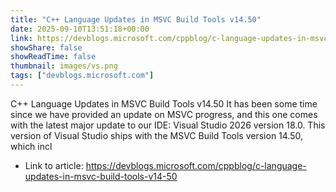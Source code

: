```yaml
---
title: "C++ Language Updates in MSVC Build Tools v14.50"
date: 2025-09-10T13:51:18+00:00
link: https://devblogs.microsoft.com/cppblog/c-language-updates-in-msvc-build-tools-v14-50
showShare: false
showReadTime: false
thumbnail: images/vs.png
tags: ["devblogs.microsoft.com"]
---
```

C++ Language Updates in MSVC Build Tools v14.50 It has been some time since we have provided an update on MSVC progress, and this one comes with the latest major update to our IDE: Visual Studio 2026 version 18.0. This version of Visual Studio ships with the MSVC Build Tools version 14.50, which incl

- Link to article: https://devblogs.microsoft.com/cppblog/c-language-updates-in-msvc-build-tools-v14-50